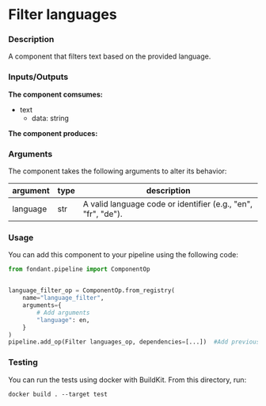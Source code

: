 # Filter languages

### Description
A component that filters text based on the provided language.

### Inputs/Outputs

**The component comsumes:**
- text
  - data: string

**The component produces:**

### Arguments

The component takes the following arguments to alter its behavior:

| argument | type | description |
| -------- | ---- | ----------- |
| language | str | A valid language code or identifier (e.g., "en", "fr", "de"). |

### Usage

You can add this component to your pipeline using the following code:

```python
from fondant.pipeline import ComponentOp


language_filter_op = ComponentOp.from_registry(
    name="language_filter",
    arguments={
        # Add arguments
        "language": en,
    }
)
pipeline.add_op(Filter languages_op, dependencies=[...])  #Add previous component as dependency
```

### Testing

You can run the tests using docker with BuildKit. From this directory, run:
```
docker build . --target test
```